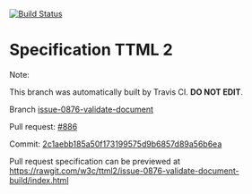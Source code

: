 [![Build Status](https://travis-ci.org/w3c/ttml2.svg?branch=issue-0876-validate-document)](https://travis-ci.org/w3c/ttml2)


# Specification TTML 2


Note:


This branch was automatically built by Travis CI. <b>DO NOT EDIT</b>.


 Branch [issue-0876-validate-document](https://github.com/w3c/ttml2/tree/issue-0876-validate-document)


 Pull request: [#886](https://github.com/w3c/ttml2/pull/886)


 Commit: [2c1aebb185a50f173199575d9b6857d89a56b6ea](https://github.com/w3c/ttml2/commit/2c1aebb185a50f173199575d9b6857d89a56b6ea)

Pull request specification can be previewed at https://rawgit.com/w3c/ttml2/issue-0876-validate-document-build/index.html



